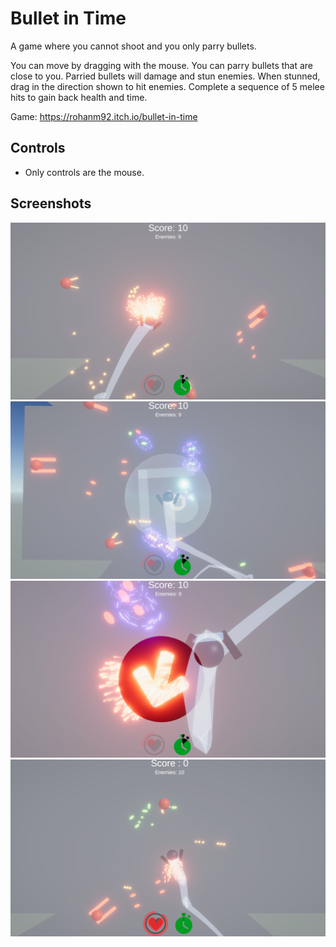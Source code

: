 # Bullet in Time
A game where you cannot shoot and you only parry bullets.

You can move by dragging with the mouse.
You can parry bullets that are close to you.
Parried bullets will damage and stun enemies.
When stunned, drag in the direction shown to hit enemies.
Complete a sequence of 5 melee hits to gain back health and time.

Game: https://rohanm92.itch.io/bullet-in-time

## Controls
- Only controls are the mouse.

## Screenshots
![Screen](https://github.com/RohanMenon92/ScoreSpaceJam/blob/master/Screenshots/1.PNG)
![Shield2](https://github.com/RohanMenon92/ScoreSpaceJam/blob/master/Screenshots/2.PNG)
![Gameplay](https://github.com/RohanMenon92/ScoreSpaceJam/blob/master/Screenshots/3.PNG)
![Gameplay](https://github.com/RohanMenon92/ScoreSpaceJam/blob/master/Screenshots/4.PNG)